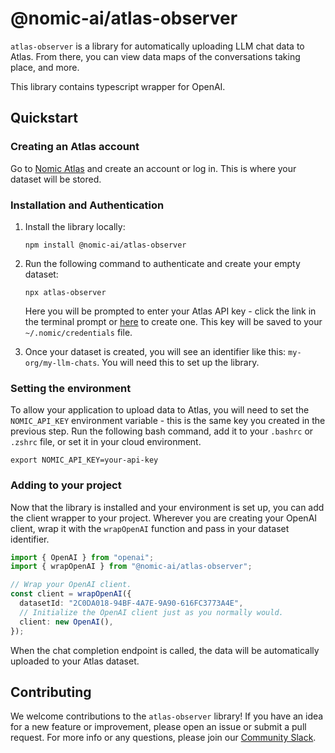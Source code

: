 # @nomic-ai/atlas-observer

`atlas-observer` is a library for automatically uploading LLM chat data to Atlas. From there, you can view data maps of the conversations taking place, and more.

This library contains typescript wrapper for OpenAI.

## Quickstart

### Creating an Atlas account

Go to [Nomic Atlas](https://atlas.nomic.ai) and create an account or log in. This is where your dataset will be stored.

### Installation and Authentication

1. Install the library locally:

   `npm install @nomic-ai/atlas-observer`

2. Run the following command to authenticate and create your empty dataset:

   `npx atlas-observer`

   Here you will be prompted to enter your Atlas API key - click the link in the terminal prompt or [here](https://atlas.nomic.ai/cli-login) to create one. This key will be saved to your `~/.nomic/credentials` file.

3. Once your dataset is created, you will see an identifier like this: `my-org/my-llm-chats`. You will need this to set up the library.

### Setting the environment

To allow your application to upload data to Atlas, you will need to set the `NOMIC_API_KEY` environment variable - this is the same key you created in the previous step. Run the following bash command, add it to your `.bashrc` or `.zshrc` file, or set it in your cloud environment.

```
export NOMIC_API_KEY=your-api-key
```

### Adding to your project

Now that the library is installed and your environment is set up, you can add the client wrapper to your project. Wherever you are creating your OpenAI client, wrap it with the `wrapOpenAI` function and pass in your dataset identifier.

```typescript
import { OpenAI } from "openai";
import { wrapOpenAI } from "@nomic-ai/atlas-observer";

// Wrap your OpenAI client.
const client = wrapOpenAI({
  datasetId: "2C0DA018-94BF-4A7E-9A90-616FC3773A4E",
  // Initialize the OpenAI client just as you normally would.
  client: new OpenAI(),
});
```

When the chat completion endpoint is called, the data will be automatically uploaded to your Atlas dataset.

## Contributing

We welcome contributions to the `atlas-observer` library! If you have an idea for a new feature or improvement, please open an issue or submit a pull request. For more info or any questions, please join our [Community Slack](https://join.slack.com/t/nomic-community/shared_invite/zt-2v68u5vvo-R41jXlb7la7dRDyWiv2TpA).
